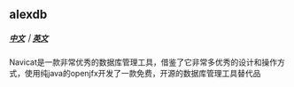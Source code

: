 ## alexdb

##### [中文](./README.md)｜[英文](./README.EN.md)

Navicat是一款非常优秀的数据库管理工具，借鉴了它非常多优秀的设计和操作方式，使用纯java的openjfx开发了一款免费，开源的数据库管理工具替代品
